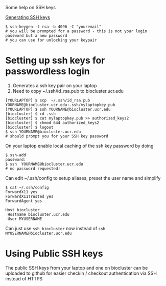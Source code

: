 Some help on SSH keys

[Generating SSH keys](https://help.github.com/articles/generating-a-new-ssh-key-and-adding-it-to-the-ssh-agent/)

```shell
$ ssh-keygen -t rsa -b 4096 -C "youremail"
# you will be prompted for a password - this is not your login password but a new password
# you can use for unlocking your keypair
```

Setting up ssh keys for passwordless login
==========================================
1. Generates a ssh key pair on your laptop
2. Need to copy ~/.ssh/id_rsa.pub to biocluster.ucr.edu

```shell
[YOURLAPTOP] $ scp  ~/.ssh/id_rsa.pub YOURNAME@biocluster.ucr.edu:.ssh/mylaptopkey.pub
[YOURLAPTOP] $ ssh YOURNAME@biocluster.ucr.edu
[biocluster] $ cd .ssh
[biocluster] $ cat mylaptopkey.pub >> authorized_keys2
[biocluster] $ chmod 644 authorized_keys2
[biocluster] $ logout
$ ssh YOURNAME@biocluster.ucr.edu
# should prompt you for your SSH key password
```

On your laptop enable local caching of the ssh key password by doing
```shell
$ ssh-add
password:
$ ssh  YOURNAME@biocluster.ucr.edu
# no password requested!
```

Can edit ~/.ssh/config to setup aliases, preset the user name and simplify 

```plain
$ cat ~/.ssh/config
ForwardX11 yes
ForwardX11Trusted yes
ForwardAgent yes

Host biocluster
 Hostname biocluster.ucr.edu
 User MYUSERNAME
```

Can just use `ssh biocluster` now instead of `ssh MYUSERNAME@biocluster.ucr.edu`


Using Public SSH keys
====================
The public SSH keys from your laptop and one on biocluster can be
uploaded to github for easier checkin / checkout authentication via
SSH instead of HTTPS

